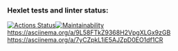 ### Hexlet tests and linter status:
[![Actions Status](https://github.com/irakuruss/python-project-49/workflows/hexlet-check/badge.svg)](https://github.com/irakuruss/python-project-49/actions)[![Maintainability](https://api.codeclimate.com/v1/badges/a99a88d28ad37a79dbf6/maintainability)](https://codeclimate.com/github/codeclimate/codeclimate/maintainability)
https://asciinema.org/a/9L58FTkZ9368H2VpgXLGx9zGB
https://asciinema.org/a/7yCZpkL1iE5AJZpD0EO1df1CR
